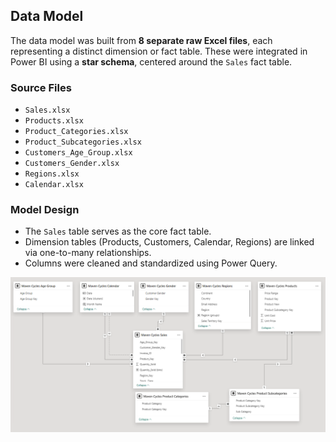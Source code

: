 ## Data Model

The data model was built from **8 separate raw Excel files**, each representing a distinct dimension or fact table. These were integrated in Power BI using a **star schema**, centered around the `Sales` fact table.

###  Source Files
- `Sales.xlsx`
- `Products.xlsx`
- `Product_Categories.xlsx`
- `Product_Subcategories.xlsx`
- `Customers_Age_Group.xlsx`
- `Customers_Gender.xlsx`
- `Regions.xlsx`
- `Calendar.xlsx`

###  Model Design
- The `Sales` table serves as the core fact table.
- Dimension tables (Products, Customers, Calendar, Regions) are linked via one-to-many relationships.
- Columns were cleaned and standardized using Power Query.

![Data Model](./screenshots/data_model.png)
